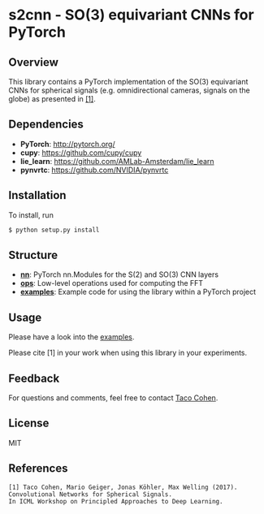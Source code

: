 # s2cnn - SO(3) equivariant CNNs for PyTorch

## Overview
This library contains a PyTorch implementation of the SO(3) equivariant CNNs for spherical signals (e.g. omnidirectional cameras, signals on the globe) as presented in [[1]](https://arxiv.org/abs/1709.04893).

## Dependencies

* __PyTorch__: http://pytorch.org/
* __cupy__: https://github.com/cupy/cupy
* __lie_learn__: https://github.com/AMLab-Amsterdam/lie_learn
* __pynvrtc__: https://github.com/NVIDIA/pynvrtc

## Installation

To install, run

```bash
$ python setup.py install
```

## Structure
* [__nn__](s2cnn/nn): PyTorch nn.Modules for the S(2) and SO(3) CNN layers
* [__ops__](s2cnn/ops): Low-level operations used for computing the FFT
* [__examples__](examples): Example code for using the library within a PyTorch project

## Usage
Please have a look into the [examples](s2cnn/examples).

Please cite [1] in your work when using this library in your experiments.

## Feedback
For questions and comments, feel free to contact [Taco Cohen](http://ta.co.nl).

## License
MIT

## References

```
[1] Taco Cohen, Mario Geiger, Jonas Köhler, Max Welling (2017). 
Convolutional Networks for Spherical Signals. 
In ICML Workshop on Principled Approaches to Deep Learning.
```
